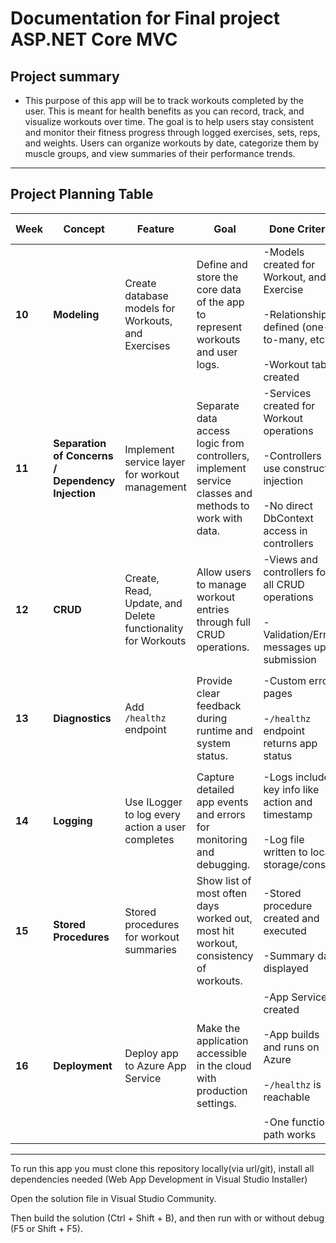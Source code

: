 # Documentation for Final project ASP.NET Core MVC

## Project summary
- This purpose of this app will be to track workouts completed by the user. This is meant for health benefits as you can record, track, and visualize workouts over time. The goal is to help users stay consistent and monitor their fitness progress through logged exercises, sets, reps, and weights. Users can organize workouts by date, categorize them by muscle groups, and view summaries of their performance trends.

---

## Project Planning Table

| Week | Concept | Feature | Goal | Done Criteria | Evidence / Documentation | Testing Plan |
|----|--------------|--------------|------------------------|-----|-------------------------------|------------------|
| **10** | **Modeling** | Create database models for Workouts, and Exercises | Define and store the core data of the app to represent workouts and user logs. | -Models created for Workout, and Exercise <br><br> -Relationships defined (one-to-many, etc.) <br><br> -Workout table created | Code pushed to GitHub with README section written; | Run migration; verify database tables were created correctly |
| **11** | **Separation of Concerns / Dependency Injection** | Implement service layer for workout management | Separate data access logic from controllers, implement service classes and methods to work with data. | -Services created for Workout operations <br><br> -Controllers use constructor injection <br><br> -No direct DbContext access in controllers | Code pushed to GitHub with README section written;| Unit test service methods |
| **12** | **CRUD** | Create, Read, Update, and Delete functionality for Workouts | Allow users to manage workout entries through full CRUD operations. | -Views and controllers for all CRUD operations <br><br> -Validation/Error messages upon submission | Code pushed to GitHub with README section written; Screenshots of CRUD pages | Manually test/confirm all CRUD operations update DB accordingly. Use integration tests (if i can get them to work) |
| **13** | **Diagnostics** | Add `/healthz` endpoint | Provide clear feedback during runtime and system status. | -Custom error pages <br><br> -`/healthz` endpoint returns app status | Code pushed to GitHub with README section written; Screenshots of error and `/healthz` pages. | Test `/healthz` endpoint to ensure it returns healthy/unhealthy status. |
| **14** | **Logging** | Use ILogger to log every action a user completes | Capture detailed app events and errors for monitoring and debugging. | -Logs include key info like action and timestamp <br><br> -Log file written to local storage/console | Code pushed to GitHub with README section written; Screenshot of a log in console | Trigger actions and verify logs are written correctly. Intentionally cause validation errors to confirm error logs appear. |
| **15** | **Stored Procedures** | Stored procedures for workout summaries | Show list of most often days worked out, most hit workout, consistency of workouts.| -Stored procedure created and executed <br><br> -Summary data displayed | Code pushed to GitHub with README section written; Screenshots of SQL and dashboard output. | Execute stored procedure and confirm results manually. |
| **16** | **Deployment** | Deploy app to Azure App Service | Make the application accessible in the cloud with production settings. | -App Service created <br><br> -App builds and runs on Azure <br><br> -`/healthz` is reachable <br><br> -One functional path works | Code pushed to GitHub with README section written; Deployed URL; Screenshots of working site with URL| Visit public URL; confirm health endpoint and one page load |
---


To run this app you must clone this repository locally(via url/git), install all dependencies needed (Web App Development in Visual Studio Installer)

Open the solution file in Visual Studio Community.

Then build the solution (Ctrl + Shift + B), and then run with or without debug (F5 or Shift + F5).
